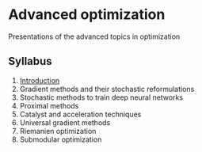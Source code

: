 # Advanced optimization
Presentations of the advanced topics in optimization

## Syllabus

1. [Introduction](./01-Intro/01-Intro.pdf)
2. Gradient methods and their stochastic reformulations
3. Stochastic methods to train deep neural networks
4. Proximal methods
5. Catalyst and acceleration techniques
6. Universal gradient methods
7. Riemanien optimization
8. Submodular optimization

